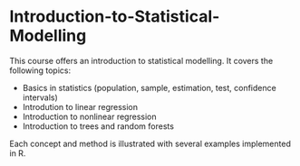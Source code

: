 # Introduction-to-Statistical-Modelling

This course offers an introduction to statistical modelling. It covers the following topics:
- Basics in statistics (population, sample, estimation, test, confidence intervals)
- Introdution to linear regression
- Introduction to nonlinear regression
- Introduction to trees and random forests

Each concept and method is illustrated with several examples implemented in R. 
